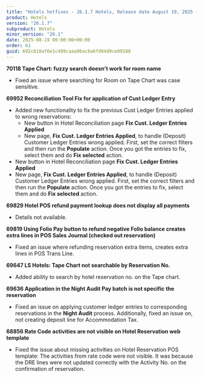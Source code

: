 ```yaml
---
title: "Hotels hotfixes - 26.1.7 Hotels, Release date August 19, 2025 - Hotfixes"
product: Hotels
version: "26.1.7"
subproduct: Hotels
minor_version: "26.1"
date: 2025-08-19 00:00:00+00:00
order: 61
guid: 692c618af6e1c489caaa96ac8a6fd94d9ce09188
---
```


<div><strong>70118 Tape Chart: fuzzy search doesn't work for room name</strong>
<ul><li>Fixed an issue where searching for Room on Tape Chart was case sensitive.</li></ul>
<strong>69952 Reconciliation Tool Fix for application of Cust Ledger Entry</strong>
<ul><li>Added new functionality to fix the previous Cust Ledger Entries applied to wrong reservations:<ul><li>New button in Hotel Reconciliation page <b>Fix Cust. Ledger Entries Applied</b></li><li>New page, <b>Fix Cust. Ledger Entries Applied</b>, to handle (Deposit) Customer Ledger Entries wrong applied. First, set the correct filters and then run the <b>Populate</b> action. Once you got the entries to fix, select them and do <b>Fix selected</b> action.</li></ul></li>
<li>New button in Hotel Reconciliation page <b>Fix Cust. Ledger Entries Applied</b></li>
<li>New page, <b>Fix Cust. Ledger Entries Applied</b>, to handle (Deposit) Customer Ledger Entries wrong applied. First, set the correct filters and then run the <b>Populate</b> action. Once you got the entries to fix, select them and do <b>Fix selected</b> action.</li></ul>
<strong>69829 Hotel POS refund payment lookup does not display all payments</strong>
<ul><li>Details not available.</li></ul>
<strong>69819 Using Folio Pay button to refund negative Folio balance creates extra lines in POS Sales Journal (checked out reservation)</strong>
<ul><li>Fixed an issue where refunding reservation extra items, creates extra lines in POS Trans Line.</li></ul>
<strong>69647 LS Hotels: Tape Chart not searchable by Reservation No.</strong>
<ul><li>Added ability to search by hotel reservation no. on the Tape chart.</li></ul>
<strong>69636 Application in the Night Audit Pay batch is not specific the reservation</strong>
<ul><li>Fixed an issue on applying customer ledger entries to corresponding reservations in the <b>Night Audit</b> process. Additionally, fixed an issue on, not creating deposit line for Accommodation Tax.</li></ul>
<strong>68856 Rate Code activities are not visible on Hotel Reservation web template</strong>
<ul><li>Fixed the issue about missing activities on Hotel Reservation POS template: The activities from rate code were not visible. It was because the DRE lines were not updated correctly with the Activity No. on the confirmation of reservation.</li></ul></div>
